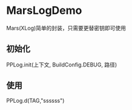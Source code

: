 # MarsLogDemo
Mars(XLog)简单的封装，只需要更替密钥即可使用
## 初始化
PPLog.init(上下文, BuildConfig.DEBUG, 路径)
## 使用
PPLog.d(TAG,"ssssss")
